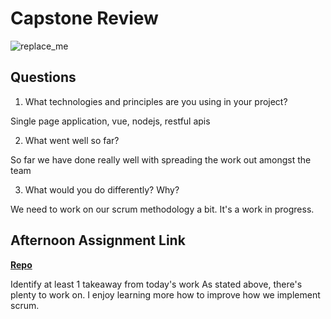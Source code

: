 # Capstone Review

![replace_me](https://codeworks.blob.core.windows.net/public/assets/img/illustrations/placeholder.svg)

## Questions

1. What technologies and principles are you using in your project?

Single page application, vue, nodejs, restful apis

2. What went well so far?

So far we have done really well with spreading the work out amongst the team

3. What would you do differently? Why?

We need to work on our scrum methodology a bit. It's a work in progress.

## Afternoon Assignment Link

**[Repo](https://github.com/Ethan-Johnson17/<ASSIGNMENT_REPO>)**

Identify at least 1 takeaway from today's work
As stated above, there's plenty to work on. I enjoy learning more how to improve how we implement scrum.
